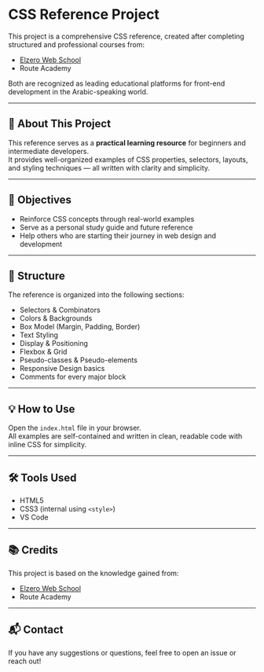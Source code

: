 # CSS Reference Project

This project is a comprehensive CSS reference, created after completing structured and professional courses from:

- [Elzero Web School](https://elzero.org)
- Route Academy

Both are recognized as leading educational platforms for front-end development in the Arabic-speaking world.

---

## 📘 About This Project

This reference serves as a **practical learning resource** for beginners and intermediate developers.  
It provides well-organized examples of CSS properties, selectors, layouts, and styling techniques — all written with clarity and simplicity.

---

## 🎯 Objectives

- Reinforce CSS concepts through real-world examples  
- Serve as a personal study guide and future reference  
- Help others who are starting their journey in web design and development

---

## 🧩 Structure

The reference is organized into the following sections:

- Selectors & Combinators  
- Colors & Backgrounds  
- Box Model (Margin, Padding, Border)  
- Text Styling  
- Display & Positioning  
- Flexbox & Grid  
- Pseudo-classes & Pseudo-elements  
- Responsive Design basics  
- Comments for every major block

---

## 💡 How to Use

Open the `index.html` file in your browser.  
All examples are self-contained and written in clean, readable code with inline CSS for simplicity.

---

## 🛠️ Tools Used

- HTML5  
- CSS3 (internal using `<style>`)  
- VS Code

---

## 📚 Credits

This project is based on the knowledge gained from:

- [Elzero Web School](https://elzero.org)  
- Route Academy

---

## 📬 Contact

If you have any suggestions or questions, feel free to open an issue or reach out!